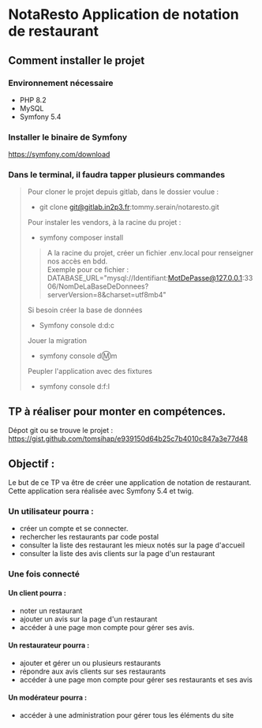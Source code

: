 # NotaResto Application de notation de restaurant
  
## Comment installer le projet
    
### Environnement nécessaire
- PHP 8.2
- MySQL
- Symfony 5.4

### Installer le binaire de Symfony
https://symfony.com/download
  
### Dans le terminal, il faudra tapper plusieurs commandes
>Pour cloner le projet depuis gitlab, dans le dossier voulue :  
>- git clone git@gitlab.in2p3.fr:tommy.serain/notaresto.git  
>
>Pour instaler les vendors, à la racine du projet :  
>- symfony composer install
>
>>A la racine du projet, créer un fichier .env.local pour renseigner nos accès en bdd.  
>>Exemple pour ce fichier :  
>>DATABASE_URL="mysql://Identifiant:MotDePasse@127.0.0.1:3306/NomDeLaBaseDeDonnees?serverVersion=8&charset=utf8mb4"  
>
>Si besoin créer la base de données  
>- Symfony console d:d:c  
>
>Jouer la migration
>- symfony console d:m:m  
>
>Peupler l'application avec des fixtures  
>- symfony console d:f:l
  
  
  
  
## TP à réaliser pour monter en compétences.
Dépot git ou se trouve le projet :  
https://gist.github.com/tomsihap/e939150d64b25c7b4010c847a3e77d48
## Objectif :
Le but de ce TP va être de créer une application de notation de restaurant.  
Cette application sera réalisée avec Symfony 5.4 et twig.  
### Un utilisateur pourra :
- créer un compte et se connecter.
- rechercher les restaurants par code postal
- consulter la liste des restaurant les mieux notés sur la page d'accueil
- consulter la liste des avis clients sur la page d'un restaurant
### Une fois connecté
#### Un client pourra :
- noter un restaurant
- ajouter un avis sur la page d'un restaurant
- accéder à une page mon compte pour gérer ses avis.
#### Un restaurateur pourra :
- ajouter et gérer un ou plusieurs restaurants
- répondre aux avis clients sur ses restaurants
- accéder à une page mon compte pour gérer ses restaurants et ses avis
#### Un modérateur pourra :
- accéder à une administration pour gérer tous les éléments du site
